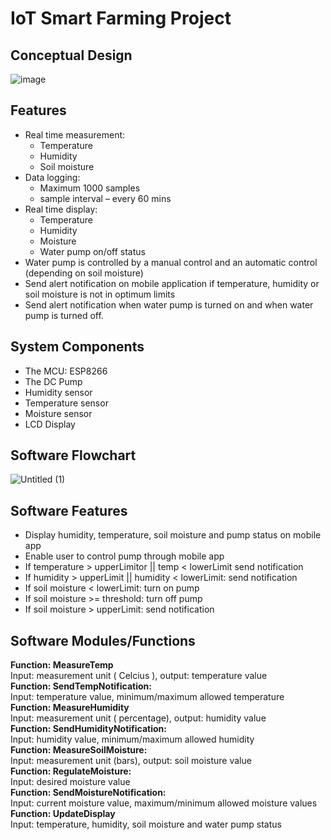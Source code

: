 # IoT Smart Farming Project

## Conceptual Design
![image](https://user-images.githubusercontent.com/70487222/161078437-f1a163ce-b04c-4612-bbb7-f2da71942334.png)


## Features
- Real time measurement:
  - Temperature
  - Humidity
  - Soil moisture
- Data logging:
  - Maximum 1000 samples
  - sample interval – every 60 mins
- Real time display:
  - Temperature
  - Humidity
  - Moisture
  - Water pump on/off status
- Water pump is controlled by a manual control and an automatic control (depending on soil moisture)
- Send alert notification on mobile application if temperature, humidity or soil moisture is not in optimum limits
- Send alert notification when water pump is turned on and when water pump is turned off.

## System Components
- The MCU: ESP8266
- The DC Pump
- Humidity sensor 
- Temperature sensor
- Moisture sensor
- LCD Display

## Software Flowchart
![Untitled (1)](https://user-images.githubusercontent.com/70487222/153769987-5e88e035-2681-4174-aa15-c29b2d415921.jpg)

## Software Features
- Display humidity, temperature, soil moisture and pump status on mobile app
- Enable user to control pump through mobile app
- If temperature > upperLimitor || temp < lowerLimit send notification
- If humidity > upperLimit || humidity < lowerLimit: send notification
- If soil moisture < lowerLimit: turn on pump
- If soil moisture >= threshold: turn off pump
- If soil moisture > upperLimit: send notification

## Software Modules/Functions
**Function: MeasureTemp**   
Input: measurement unit ( Celcius ), output: temperature value   
**Function: SendTempNotification:**   
Input: temperature value, minimum/maximum allowed temperature    
**Function: MeasureHumidity**   
Input: measurement unit ( percentage), output: humidity value   
**Function: SendHumidityNotification:**   
Input: humidity value, minimum/maximum allowed humidity   
**Function: MeasureSoilMoisture:**   
Input: measurement unit (bars), output: soil moisture value   
**Function: RegulateMoisture:**   
Input: desired moisture value   
**Function: SendMoistureNotification:**   
Input: current moisture value, maximum/minimum allowed moisture values   
**Function: UpdateDisplay**   
Input: temperature, humidity, soil moisture and water pump status   

